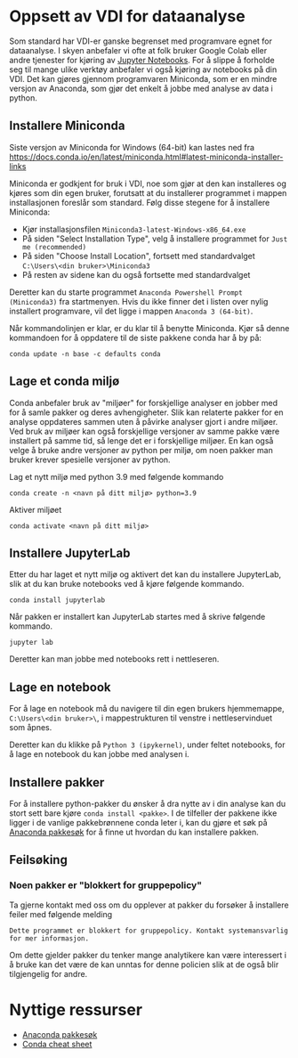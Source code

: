 # Oppsett av VDI for dataanalyse

Som standard har VDI-er ganske begrenset med programvare egnet for dataanalyse. I skyen anbefaler vi ofte at folk bruker Google Colab eller andre tjenester for kjøring av [Jupyter Notebooks](https://jupyter.org/). For å slippe å forholde seg til mange ulike verktøy anbefaler vi også kjøring av notebooks på din VDI. Det kan gjøres gjennom programvaren Miniconda, som er en mindre versjon av Anaconda, som gjør det enkelt å jobbe med analyse av data i python.

## Installere Miniconda

Siste versjon av Miniconda for Windows (64-bit) kan lastes ned fra https://docs.conda.io/en/latest/miniconda.html#latest-miniconda-installer-links

Miniconda er godkjent for bruk i VDI, noe som gjør at den kan installeres og kjøres som din egen bruker, forutsatt at du installerer programmet i mappen installasjonen foreslår som standard. Følg disse stegene for å installere Miniconda:

- Kjør installasjonsfilen `Miniconda3-latest-Windows-x86_64.exe`
- På siden "Select Installation Type", velg å installere programmet for `Just me (recommended)`
- På siden "Choose Install Location", fortsett med standardvalget `C:\Users\<din bruker>\Miniconda3`
- På resten av sidene kan du også fortsette med standardvalget

Deretter kan du starte programmet `Anaconda Powershell Prompt (Miniconda3)` fra startmenyen. Hvis du ikke finner det i listen over nylig installert programvare, vil det ligge i mappen `Anaconda 3 (64-bit)`.

Når kommandolinjen er klar, er du klar til å benytte Miniconda. Kjør så denne kommandoen for å oppdatere til de siste pakkene conda har å by på:

```
conda update -n base -c defaults conda
```

## Lage et conda miljø

Conda anbefaler bruk av "miljøer" for forskjellige analyser en jobber med for å samle pakker og deres avhengigheter. Slik kan relaterte pakker for en analyse oppdateres sammen uten å påvirke analyser gjort i andre miljøer. Ved bruk av miljøer kan også forskjellige versjoner av samme pakke være installert på samme tid, så lenge det er i forskjellige miljøer. En kan også velge å bruke andre versjoner av python per miljø, om noen pakker man bruker krever spesielle versjoner av python.

Lag et nytt miljø med python 3.9 med følgende kommando

```
conda create -n <navn på ditt miljø> python=3.9
```

Aktiver miljøet

```
conda activate <navn på ditt miljø>
```

## Installere JupyterLab

Etter du har laget et nytt miljø og aktivert det kan du installere JupyterLab, slik at du kan bruke notebooks ved å kjøre følgende kommando.

```
conda install jupyterlab
```

Når pakken er installert kan JupyterLab startes med å skrive følgende kommando.

```
jupyter lab
```

Deretter kan man jobbe med notebooks rett i nettleseren.

## Lage en notebook

For å lage en notebook må du navigere til din egen brukers hjemmemappe, `C:\Users\<din bruker>\`, i mappestrukturen til venstre i nettleservinduet som åpnes.

Deretter kan du klikke på `Python 3 (ipykernel)`, under feltet notebooks, for å lage en notebook du kan jobbe med analysen i.

## Installere pakker

For å installere python-pakker du ønsker å dra nytte av i din analyse kan du stort sett bare kjøre `conda install <pakke>`. I de tilfeller der pakkene ikke ligger i de vanlige pakkebrønnene conda leter i, kan du gjøre et søk på [Anaconda pakkesøk](https://anaconda.org/search?q=geopandas) for å finne ut hvordan du kan installere pakken.

## Feilsøking

### Noen pakker er "blokkert for gruppepolicy"

Ta gjerne kontakt med oss om du opplever at pakker du forsøker å installere feiler med følgende melding

```
Dette programmet er blokkert for gruppepolicy. Kontakt systemansvarlig for mer informasjon.
```

Om dette gjelder pakker du tenker mange analytikere kan være interessert i å bruke kan det være de kan unntas for denne policien slik at de også blir tilgjengelig for andre.

# Nyttige ressurser

- [Anaconda pakkesøk](https://anaconda.org/search?q=)
- [Conda cheat sheet](https://conda.io/projects/conda/en/latest/user-guide/cheatsheet.html)
